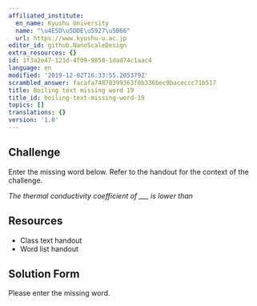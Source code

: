 ```yaml
---
affiliated_institute:
  en_name: Kyushu University
  name: "\u4E5D\u5DDE\u5927\u5B66"
  url: https://www.kyushu-u.ac.jp
editor_id: github.NanoScaleDesign
extra_resources: {}
id: 1f3a2e47-121d-4f09-9858-1dad74c1aac4
language: en
modified: '2019-12-02T16:33:55.205379Z'
scrambled_answer: facafa74878399363f0b336bec9baceccc71b517
title: Boiling text missing word 19
title_id: boiling-text-missing-word-19
topics: []
translations: {}
version: '1.0'
---
```


## Challenge
Enter the missing word below. Refer to the handout for the context of the challenge.

*The thermal conductivity coefficient of ___ is lower than*


## Resources
- Class text handout
- Word list handout


## Solution Form
Please enter the missing word.
